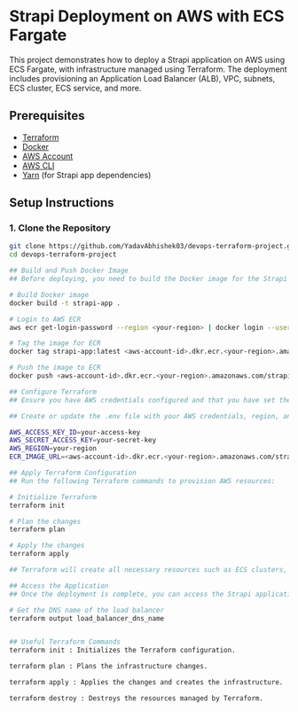 # Strapi Deployment on AWS with ECS Fargate

This project demonstrates how to deploy a Strapi application on AWS using ECS Fargate, with infrastructure managed using Terraform. The deployment includes provisioning an Application Load Balancer (ALB), VPC, subnets, ECS cluster, ECS service, and more.

## Prerequisites

- [Terraform](https://www.terraform.io/downloads.html)
- [Docker](https://www.docker.com/get-started)
- [AWS Account](https://aws.amazon.com/)
- [AWS CLI](https://docs.aws.amazon.com/cli/latest/userguide/install-cliv2.html)
- [Yarn](https://yarnpkg.com/) (for Strapi app dependencies)


## Setup Instructions

### 1. Clone the Repository

```bash
git clone https://github.com/YadavAbhishek03/devops-terraform-project.git
cd devops-terraform-project

## Build and Push Docker Image
## Before deploying, you need to build the Docker image for the Strapi app and push it to Amazon Elastic Container Registry (ECR).

# Build Docker image
docker build -t strapi-app .

# Login to AWS ECR
aws ecr get-login-password --region <your-region> | docker login --username AWS --password-stdin <aws-account-id>.dkr.ecr.<your-region>.amazonaws.com

# Tag the image for ECR
docker tag strapi-app:latest <aws-account-id>.dkr.ecr.<your-region>.amazonaws.com/strapi-repository:latest

# Push the image to ECR
docker push <aws-account-id>.dkr.ecr.<your-region>.amazonaws.com/strapi-repository:latest

## Configure Terraform
## Ensure you have AWS credentials configured and that you have set the appropriate region and other variables.

## Create or update the .env file with your AWS credentials, region, and ECR image URL.

AWS_ACCESS_KEY_ID=your-access-key
AWS_SECRET_ACCESS_KEY=your-secret-key
AWS_REGION=your-region
ECR_IMAGE_URL=<aws-account-id>.dkr.ecr.<your-region>.amazonaws.com/strapi-repository:latest

## Apply Terraform Configuration
## Run the following Terraform commands to provision AWS resources:

# Initialize Terraform
terraform init

# Plan the changes
terraform plan

# Apply the changes
terraform apply

## Terraform will create all necessary resources such as ECS clusters, security groups, ALB, subnets, and ECS services. Make sure to confirm the apply action when prompted.

## Access the Application
## Once the deployment is complete, you can access the Strapi application via the Load Balancer URL. To get the Load Balancer's DNS name:

# Get the DNS name of the load balancer
terraform output load_balancer_dns_name


## Useful Terraform Commands
terraform init : Initializes the Terraform configuration.

terraform plan : Plans the infrastructure changes.

terraform apply : Applies the changes and creates the infrastructure.

terraform destroy : Destroys the resources managed by Terraform.